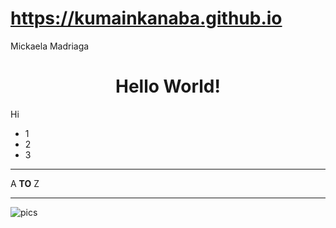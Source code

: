 # https://kumainkanaba.github.io
Mickaela Madriaga
<h1 align="center">Hello World!</h1>

<p>Hi</p>

<ul>
  <li>1</li>
  <li>2</li>
  <li>3</li>
</ul>

<hr>

<p>A <strong>TO</strong> Z</p>

---
![pics](https://user-images.githubusercontent.com/122424253/211949120-d090e5ec-c1f3-4158-811c-463cc086ae40.png "Fires")
